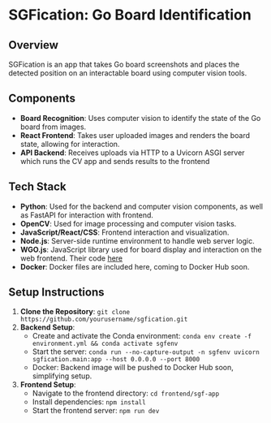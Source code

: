 # SGFication: Go Board Identification 

## Overview
SGFication is an app that takes Go board screenshots and places the detected position on an interactable board using computer vision tools.

## Components
- **Board Recognition**: Uses computer vision to identify the state of the Go board from images.
- **React Frontend**: Takes user uploaded images and renders the board state, allowing for interaction.
- **API Backend**: Receives uploads via HTTP to a Uvicorn ASGI server which runs the CV app and sends results to the frontend

## Tech Stack
- **Python**: Used for the backend and computer vision components, as well as FastAPI for interaction with frontend.
- **OpenCV**: Used for image processing and computer vision tasks.
- **JavaScript/React/CSS**: Frontend interaction and visualization.
- **Node.js**: Server-side runtime environment to handle web server logic.
- **WGO.js**: JavaScript library used for board display and interaction on the web frontend. Their code [here](https://github.com/waltheri/wgo.js/)
- **Docker**: Docker files are included here, coming to Docker Hub soon.

## Setup Instructions

1. **Clone the Repository**: `git clone https://github.com/yourusername/sgfication.git`
2. **Backend Setup**:
   - Create and activate the Conda environment: `conda env create -f environment.yml && conda activate sgfenv`
   - Start the server: `conda run --no-capture-output -n sgfenv uvicorn sgfication.main:app --host 0.0.0.0 --port 8000`
   - Docker: Backend image will be pushed to Docker Hub soon, simplifying setup.
3. **Frontend Setup**:
   - Navigate to the frontend directory: `cd frontend/sgf-app`
   - Install dependencies: `npm install`
   - Start the frontend server: `npm run dev`